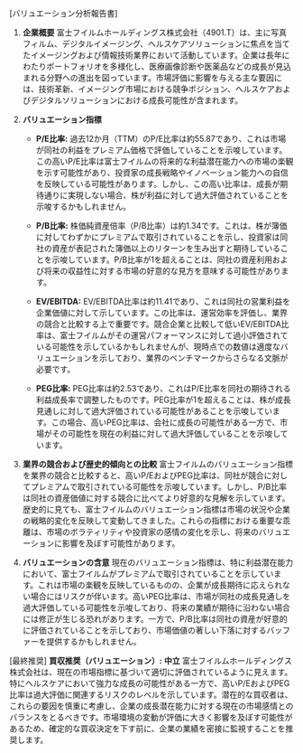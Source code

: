 [バリュエーション分析報告書]

1. **企業概要**
   富士フイルムホールディングス株式会社（4901.T）は、主に写真フィルム、デジタルイメージング、ヘルスケアソリューションに焦点を当てたイメージングおよび情報技術業界において活動しています。企業は長年にわたりポートフォリオを多様化し、医療画像診断や医薬品などの成長が見込まれる分野への進出を図っています。市場評価に影響を与える主な要因には、技術革新、イメージング市場における競争ポジション、ヘルスケアおよびデジタルソリューションにおける成長可能性が含まれます。

2. **バリュエーション指標**
   - **P/E比率:** 過去12か月（TTM）のP/E比率は約55.87であり、これは市場が同社の利益をプレミアム価格で評価していることを示唆しています。この高いP/E比率は富士フイルムの将来的な利益潜在能力への市場の楽観を示す可能性があり、投資家の成長戦略やイノベーション能力への自信を反映している可能性があります。しかし、この高い比率は、成長が期待通りに実現しない場合、株が利益に対して過大評価されていることを示唆するかもしれません。

   - **P/B比率:** 株価純資産倍率（P/B比率）は約1.34です。これは、株が簿価に対してわずかにプレミアムで取引されていることを示し、投資家は同社の資産が表記された簿価以上のリターンを生み出すと期待していることを示唆しています。P/B比率が1を超えることは、同社の資産利用および将来の収益性に対する市場の好意的な見方を意味する可能性があります。

   - **EV/EBITDA:** EV/EBITDA比率は約11.41であり、これは同社の営業利益を企業価値に対して示しています。この比率は、運営効率を評価し、業界の競合と比較する上で重要です。競合企業と比較して低いEV/EBITDA比率は、富士フイルムがその運営パフォーマンスに対して過小評価されている可能性を示しているかもしれませんが、現時点での数値は適度なバリュエーションを示しており、業界のベンチマークからさらなる文脈が必要です。

   - **PEG比率:** PEG比率は約2.53であり、これはP/E比率を同社の期待される利益成長率で調整したものです。PEG比率が1を超えることは、株が成長見通しに対して過大評価されている可能性があることを示唆しています。この場合、高いPEG比率は、会社に成長の可能性がある一方で、市場がその可能性を現在の利益に対して過大評価していることを示唆しています。

3. **業界の競合および歴史的傾向との比較**
   富士フイルムのバリュエーション指標を業界の競合と比較すると、高いP/EおよびPEG比率は、同社が競合に対してプレミアムで取引されている可能性を示唆しています。しかし、P/B比率は同社の資産価値に対する競合に比べてより好意的な見解を示しています。歴史的に見ても、富士フイルムのバリュエーション指標は市場の状況や企業の戦略的変化を反映して変動してきました。これらの指標における重要な乖離は、市場のボラティリティや投資家の感情の変化を示し、将来のバリュエーションに影響を及ぼす可能性があります。

4. **バリュエーションの含意**
   現在のバリュエーション指標は、特に利益潜在能力において、富士フイルムがプレミアムで取引されていることを示しています。これは市場の楽観を反映しているものの、企業が成長期待に応えられない場合にはリスクが伴います。高いPEG比率は、市場が同社の成長見通しを過大評価している可能性を示唆しており、将来の業績が期待に沿わない場合には修正が生じる恐れがあります。一方で、P/B比率は同社の資産が好意的に評価されていることを示しており、市場価値の著しい下落に対するバッファーを提供するかもしれません。

[最終推奨]
**買収推奨（バリュエーション）:** **中立**
富士フイルムホールディングス株式会社は、現在の市場指標に基づいて適切に評価されているように見えます。特にヘルスケアにおいて強力な成長の可能性がある一方で、高いP/EおよびPEG比率は過大評価に関連するリスクのレベルを示しています。潜在的な買収者は、これらの要因を慎重に考慮し、企業の成長潜在能力に対する現在の市場感情とのバランスをとるべきです。市場環境の変動が評価に大きく影響を及ぼす可能性があるため、確定的な買収決定を下す前に、企業の業績を密接に監視することを推奨します。
